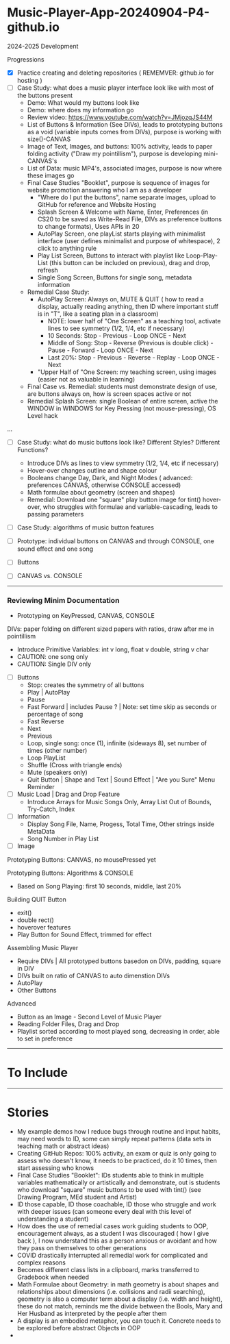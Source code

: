 # Music-Player-App-20240904-P4-github.io
2024-2025 Development

Progressions
- [x] Practice creating and deleting repositories ( REMEMVER: github.io for hosting )
- [ ] Case Study: what does a music player interface look like with most of the buttons present
    - Demo: What would my buttons look like
    - Demo: where does my information go
    - Review video: https://www.youtube.com/watch?v=JMjozqJS44M
    - List of Buttons & Information (See DIVs), leads to prototyping buttons as a void (variable inputs comes from DIVs), purpose is working with size()-CANVAS
    - Image of Text, Images, and buttons: 100% activity, leads to paper folding activity ("Draw my pointillism"), purpose is developing mini-CANVAS's
    - List of Data: music MP4's, associated images, purpose is now where these images go
    - Final Case Studies "Booklet", purpose is sequence of images for website promotion answering who I am as a developer
        - "Where do I put the buttons", name separate images, upload to GitHub for reference and Website Hosting
        - Splash Screen & Welcome with Name, Enter, Preferences (in CS20 to be saved as Write-Read File, DIVs as preference buttons to change formats), Uses APIs in 20
        - AutoPlay Screen, one playList starts playing with minimalist interface (user defines minimalist and purpose of whitespace), 2 click to anything rule
        - Play List Screen, Buttons to interact with playlist like Loop-Play-List (this button can be included on previous), drag and drop, refresh
        - Single Song Screen, Buttons for single song, metadata information
    - Remedial Case Study:
        - AutoPlay Screen: Always on, MUTE & QUIT ( how to read a display, actually reading anything, then ID where important stuff is in "T", like a seating plan in a classroom)
            - NOTE: lower half of "One Screen" as a teaching tool, activate lines to see symmetry (1/2, 1/4, etc if necessary)
            - 10 Seconds: Stop - Previous - Loop ONCE - Next
            - Middle of Song: Stop - Reverse (Previous is double click) - Pause - Forward - Loop ONCE - Next
            - Last 20%: Stop - Previous - Reverse - Replay - Loop ONCE - Next
        - "Upper Half of "One Screen: my teaching screen, using images (easier not as valuable in learning)
    - Final Case vs. Remedial: students must demonstrate design of use, are buttons always on, how is screen spaces active or not
    - Remedial Splash Screen: single Boolean of entire screen, active the WINDOW in WINDOWS for Key Pressing (not mouse-pressing), OS Level hack

...


- [ ] Case Study: what do music buttons look like? Different Styles? Different Functions?
    - Introduce DIVs as lines to view symmetry (1/2, 1/4, etc if necessary)
    - Hover-over changes outline and shape colour
    - Booleans change Day, Dark, and Night Modes ( advanced: preferences CANVAS, otherwise CONSOLE accessed)
    - Math formulae about geometry (screen and shapes)
    - Remedial: Download one "square" play button image for tint() hover-over, who struggles with formulae and variable-cascading, leads to passing parameters
- [ ] Case Study: algorithms of music button features
- [ ] Prototype: individual buttons on CANVAS and through CONSOLE, one sound effect and one song

- [ ] Buttons
- [ ] CANVAS vs. CONSOLE

---

### Reviewing Minim Documentation
- Prototyping on KeyPressed, CANVAS, CONSOLE

DIVs: paper folding on different sized papers with ratios, draw after me in pointillism
- Introduce Primitive Variables: int v long, float v double, string v char
- CAUTION: one song only
- CAUTION: Single DIV only
- [ ] Buttons
   - Stop: creates the symmetry of all buttons
   - Play | AutoPlay
   - Pause
   - Fast Forward | includes Pause ? | Note: set time skip as seconds or percentage of song
   - Fast Reverse 
   - Next 
   - Previous
   - Loop, single song: once (1), infinite (sideways 8), set number of times (other number)
   - Loop PlayList
   - Shuffle (Cross with triangle ends)
   - Mute (speakers only)
   - Quit Button | Shape and Text | Sound Effect | "Are you Sure" Menu Reminder
- [ ] Music Load | Drag and Drop Feature
   - Introduce Arrays for Music Songs Only, Array List Out of Bounds, Try-Catch, Index
- [ ] Information
   - Display Song File, Name, Progess, Total Time, Other strings inside MetaData
   - Song Number in Play List
- [ ] Image

Prototyping Buttons: CANVAS, no mousePressed yet

Prototyping Buttons: Algorithms & CONSOLE
- Based on Song Playing: first 10 seconds, middle, last 20%

Building QUIT Button
- exit()
- double rect()
- hoverover features
- Play Button for Sound Effect, trimmed for effect

Assembling Music Player
- Require DIVs | All prototyped buttons basedon on DIVs, padding, square in DIV
- DIVs built on ratio of CANVAS to auto dimenstion DIVs
- AutoPlay
- Other Buttons

Advanced
- Button as an Image - Second Level of Music Player
- Reading Folder Files, Drag and Drop
- Playlist sorted according to most played song, decreasing in order, able to set in preference

---

# To Include

---

# Stories
- My example demos how I reduce bugs through routine and input habits, may need words to ID, some can simply repeat patterns (data sets in teaching math or abstract ideas)
- Creating GitHub Repos: 100% activity, an exam or quiz is only going to assess who doesn't know,
it needs to be practiced, do it 10 times, then start assessing who knows
- Final Case Studies "Booklet": IDs students able to think in multiple variables mathematically or artistically and demonstrate, 
out is students who download "square" music buttons to be used with tint() (see Drawing Program, MEd student and Artist)
- ID those capable, ID those coachable, ID those who struggle and work with deeper issues (can someone every deal with this level of understanding a student)
- How does the use of remedial cases work guiding students to OOP, encouragement always, as a student I was discouraged ( how I give back ), I now understand
this as a person anxious or avoidant and how they pass on themselves to other generations
- COVID drastically interrupted all remedial work for complicated and complex reasons
- Becomes different class lists in a clipboard, marks transferred to Gradebook when needed
- Math Formulae about Geometry: in math geometry is about shapes and relationships about dimensions
(i.e. collisions and radii searching), geometry is also a computer term about a display (i.e. width and height), these do not match, reminds me the
divide between the Bools, Mary and Her Husband as interpreted by the people after them
- A display is an embodied metaphor, you can touch it. Concrete needs to be explored before abstract Objects in OOP
- 
